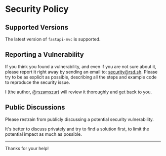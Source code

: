 # Security Policy

## Supported Versions

The latest version of `fastapi-mvc` is supported.

## Reporting a Vulnerability

If you think you found a vulnerability, and even if you are not sure about it, please report it right away by sending an email to: security@rsd.sh. 
Please try to be as explicit as possible, describing all the steps and example code to reproduce the security issue.

I (the author, [@rszamszur](https://github.com/rszamszur)) will review it thoroughly and get back to you.

## Public Discussions

Please restrain from publicly discussing a potential security vulnerability.

It's better to discuss privately and try to find a solution first, to limit the potential impact as much as possible.

---

Thanks for your help!
